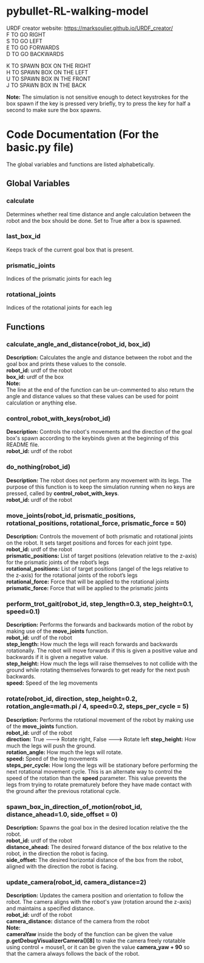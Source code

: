 # pybullet-RL-walking-model

URDF creator website: https://marksoulier.github.io/URDF_creator/  
F TO GO RIGHT           
S TO GO LEFT    
E TO GO FORWARDS  
D TO GO BACKWARDS  

K TO SPAWN BOX ON THE RIGHT           
H TO SPAWN BOX ON THE LEFT    
U TO SPAWN BOX IN THE FRONT  
J TO SPAWN BOX IN THE BACK  

**Note:** The simulation is not sensitive enough to detect keystrokes for the box spawn if the key is pressed very briefly, try to press the key for half a second to make sure the box spawns.

# Code Documentation (For the basic.py file)
The global variables and functions are listed alphabetically.
## Global Variables
### calculate
Determines whether real time distance and angle calculation between the robot and the box should be done. Set to True after a box is spawned.
### last_box_id 
Keeps track of the current goal box that is present.
### prismatic_joints
Indices of the prismatic joints for each leg
### rotational_joints
Indices of the rotational joints for each leg

## Functions
### calculate_angle_and_distance(robot_id, box_id)
**Description:** Calculates the angle and distance between the robot and the goal box and prints these values to the console.  
**robot_id:** urdf of the robot  
**box_id:** urdf of the box  
**Note:**  
The line at the end of the function can be un-commented to also return the angle and distance values so that these values can be used for point calculation or anything else.

### control_robot_with_keys(robot_id)
**Description:** Controls the robot's movements and the direction of the goal box's spawn according to the keybinds given at the beginning of this README file.  
**robot_id:** urdf of the robot  

### do_nothing(robot_id)
**Description:** The robot does not perform any movement with its legs. The purpose of this function is to keep the simulation running when no keys are pressed, called by **control_robot_with_keys**.  
**robot_id:** urdf of the robot  

### move_joints(robot_id, prismatic_positions, rotational_positions, rotational_force, prismatic_force = 50)
**Description:** Controls the movement of both prismatic and rotational joints on the robot. It sets target positions and forces for each joint type.  
**robot_id:** urdf of the robot  
**prismatic_positions:** List of target positions (elevation relative to the z-axis) for the prismatic joints of the robot’s legs  
**rotational_positions:** List of target positions (angel of the legs relative to the z-axis) for the rotational joints of the robot’s legs  
**rotational_force:** Force that will be applied to the rotational joints  
**prismatic_force:** Force that will be applied to the prismatic joints  

### perform_trot_gait(robot_id, step_length=0.3, step_height=0.1, speed=0.1)
**Description:** Performs the forwards and backwards motion of the robot by making use of the **move_joints** function.  
**robot_id:** urdf of the robot  
**step_length:** How much the legs will reach forwards and backwards rotationally. The robot will move forwards if this is given a positive value and backwards if it is given a negative value.  
**step_height:** How much the legs will raise themselves to not collide with the ground while rotating themselves forwards to get ready for the next push backwards.  
**speed:** Speed of the leg movements

### rotate(robot_id, direction, step_height=0.2, rotation_angle=math.pi / 4, speed=0.2, steps_per_cycle = 5)
**Description:** Performs the rotational movement of the robot by making use of the **move_joints** function.  
**robot_id:** urdf of the robot  
**direction:** True ---> Rotate right, False ---> Rotate left
**step_height:** How much the legs will push the ground.  
**rotation_angle:** How much the legs will rotate.  
**speed:** Speed of the leg movements  
**steps_per_cycle:** How long the legs will be stationary before performing the next rotational movement cycle. This is an alternate way to control the speed of the rotation than the **speed** parameter. This value prevents the legs from trying to rotate prematurely before they have made contact with the ground after the previous rotational cycle.

### spawn_box_in_direction_of_motion(robot_id, distance_ahead=1.0, side_offset = 0)
**Description:** Spawns the goal box in the desired location relative the the robot.  
**robot_id:** urdf of the robot  
**distance_ahead:** The desired forward distance of the box relative to the robot, in the direction the robot is facing.  
**side_offset:** The desired horizontal distance of the box from the robot, aligned with the direction the robot is facing.

### update_camera(robot_id, camera_distance=2)
**Description:** Updates the camera position and orientation to follow the robot. The camera aligns with the robot's yaw (rotation around the z-axis) and maintains a specified distance.  
**robot_id:** urdf of the robot  
**camera_distance:** distance of the camera from the robot  
**Note:**  
**cameraYaw** inside the body of the function can be given the value **p.getDebugVisualizerCamera()[8]** to make the camera freely rotatable using control + mouse1, or it can be given the value **camera_yaw + 90** so that the camera always follows the back of the robot.
